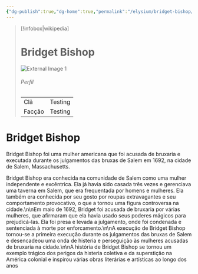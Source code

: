 ```yaml
---
{"dg-publish":true,"dg-home":true,"permalink":"/elysium/bridget-bishop/","tags":["gardenEntry"],"dgPassFrontmatter":true}
---
```


> [!infobox|wikipedia]
> # Bridget Bishop
> ![External Image 1](https://64.media.tumblr.com/e2edc865f4d63e84de33751f4e9e9460/f5abf5f3a0b01822-f4/s1280x1920/7469e8e740ee50b2b812d15bae4e8684c9750e36.gifv)
> ###### Perfil
> |||
> | ---- | ---- |
> | Clã | Testing |
> | Facção | Testing |



# Bridget Bishop


Bridget Bishop foi uma mulher americana que foi acusada de bruxaria e executada durante os julgamentos das bruxas de Salem em 1692, na cidade de Salem, Massachusetts.

Bridget Bishop era conhecida na comunidade de Salem como uma mulher independente e excêntrica. Ela já havia sido casada três vezes e gerenciava uma taverna em Salem, que era frequentada por homens e mulheres. Ela também era conhecida por seu gosto por roupas extravagantes e seu comportamento provocativo, o que a tornou uma figura controversa na cidade.\n\nEm maio de 1692, Bridget foi acusada de bruxaria por várias mulheres, que afirmaram que ela havia usado seus poderes mágicos para prejudicá-las. Ela foi presa e levada a julgamento, onde foi condenada e sentenciada à morte por enforcamento.\n\nA execução de Bridget Bishop tornou-se a primeira execução durante os julgamentos das bruxas de Salem e desencadeou uma onda de histeria e perseguição às mulheres acusadas de bruxaria na cidade.\n\nA história de Bridget Bishop se tornou um exemplo trágico dos perigos da histeria coletiva e da superstição na América colonial e inspirou várias obras literárias e artísticas ao longo dos anos


